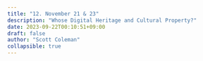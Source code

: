 ```yaml
---
title: "12. November 21 & 23"
description: "Whose Digital Heritage and Cultural Property?"
date: 2023-09-22T00:10:51+09:00
draft: false
author: "Scott Coleman"
collapsible: true
---
```

